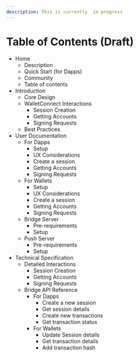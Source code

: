 ```yaml
---
description: This is currently  in progress
---
```


# Table of Contents \(Draft\)

* Home
  * Description
  * Quick Start \(for Dapps\)
  * Community
  * Table of contents
* Introduction
  * Core Design
  * WalletConnect Interactions
    * Session Creation
    * Getting Accounts
    * Signing Requests
  * Best Practices
* User Documentation
  * For Dapps
    * Setup
    * UX Considerations
    * Create a session
    * Getting Accounts
    * Signing Requests
  * For Wallets
    * Setup
    * UX Considerations
    * Create a session
    * Getting Accounts
    * Signing Requests
  * Bridge Server
    * Pre-requirements
    * Setup
  * Push Server
    * Pre-requirements
    * Setup
* Technical Specification
  * Detailed Interactions
    * Session Creation
    * Getting Accounts
    * Signing Requests
  * Bridge API Reference
    * For Dapps
      * Create a new session
      * Get session details
      * Create new transactions
      * Get transaction status
    * For Wallets
      * Update Session details
      * Get transaction details
      * Add transaction hash

